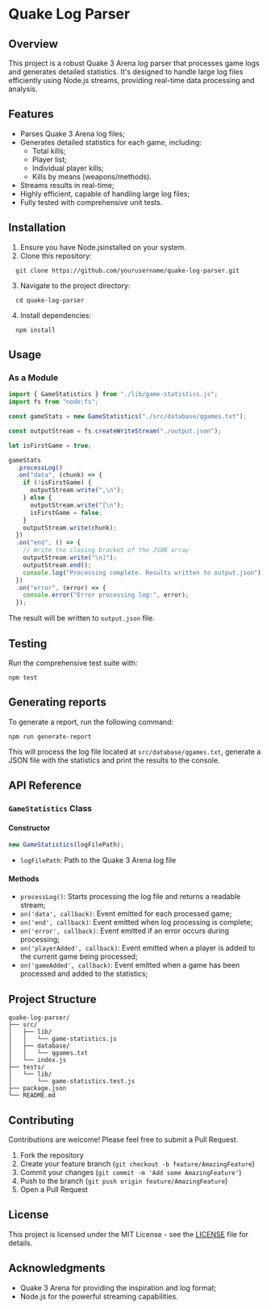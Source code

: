 # Quake Log Parser

## Overview

This project is a robust Quake 3 Arena log parser that processes game logs and generates detailed statistics. It's designed to handle large log files efficiently using Node.js streams, providing real-time data processing and analysis.

## Features

- Parses Quake 3 Arena log files;
- Generates detailed statistics for each game, including:
  - Total kills;
  - Player list;
  - Individual player kills;
  - Kills by means (weapons/methods).
- Streams results in real-time;
- Highly efficient, capable of handling large log files;
- Fully tested with comprehensive unit tests.

## Installation

1. Ensure you have Node.jsinstalled on your system.
2. Clone this repository:

```
  git clone https://github.com/yourusername/quake-log-parser.git
```

3. Navigate to the project directory:

```
  cd quake-log-parser
```

4. Install dependencies:

```
  npm install
```

## Usage

### As a Module

```javascript
import { GameStatistics } from "./lib/game-statistics.js";
import fs from "node:fs";

const gameStats = new GameStatistics("./src/database/qgames.txt");

const outputStream = fs.createWriteStream("./output.json");

let isFirstGame = true;

gameStats
  .processLog()
  .on("data", (chunk) => {
    if (!isFirstGame) {
      outputStream.write(",\n");
    } else {
      outputStream.write("[\n");
      isFirstGame = false;
    }
    outputStream.write(chunk);
  })
  .on("end", () => {
    // Write the closing bracket of the JSON array
    outputStream.write("\n]");
    outputStream.end();
    console.log("Processing complete. Results written to output.json");
  })
  .on("error", (error) => {
    console.error("Error processing log:", error);
  });
```

The result will be written to `output.json` file.

## Testing

Run the comprehensive test suite with:

```
npm test
```

## Generating reports

To generate a report, run the following command:

```
npm run generate-report
```

This will process the log file located at `src/database/qgames.txt`, generate a JSON file with the statistics and print the results to the console.

## API Reference

### `GameStatistics` Class

#### Constructor

```javascript
new GameStatistics(logFilePath);
```

- `logFilePath`: Path to the Quake 3 Arena log file

#### Methods

- `processLog()`: Starts processing the log file and returns a readable stream;
- `on('data', callback)`: Event emitted for each processed game;
- `on('end', callback)`: Event emitted when log processing is complete;
- `on('error', callback)`: Event emitted if an error occurs during processing;
- `on('playerAdded', callback)`: Event emitted when a player is added to the current game being processed;
- `on('gameAdded', callback)`: Event emitted when a game has been processed and added to the statistics;

## Project Structure

```
quake-log-parser/
├── src/
│   ├── lib/
│   │   └── game-statistics.js
│   ├── database/
│   │   └── qgames.txt
│   └── index.js
├── tests/
│   └── lib/
│       └── game-statistics.test.js
├── package.json
└── README.md
```

## Contributing

Contributions are welcome! Please feel free to submit a Pull Request.

1. Fork the repository
2. Create your feature branch (`git checkout -b feature/AmazingFeature`)
3. Commit your changes (`git commit -m 'Add some AmazingFeature'`)
4. Push to the branch (`git push origin feature/AmazingFeature`)
5. Open a Pull Request

## License

This project is licensed under the MIT License - see the [LICENSE](LICENSE) file for details.

## Acknowledgments

- Quake 3 Arena for providing the inspiration and log format;
- Node.js for the powerful streaming capabilities.
